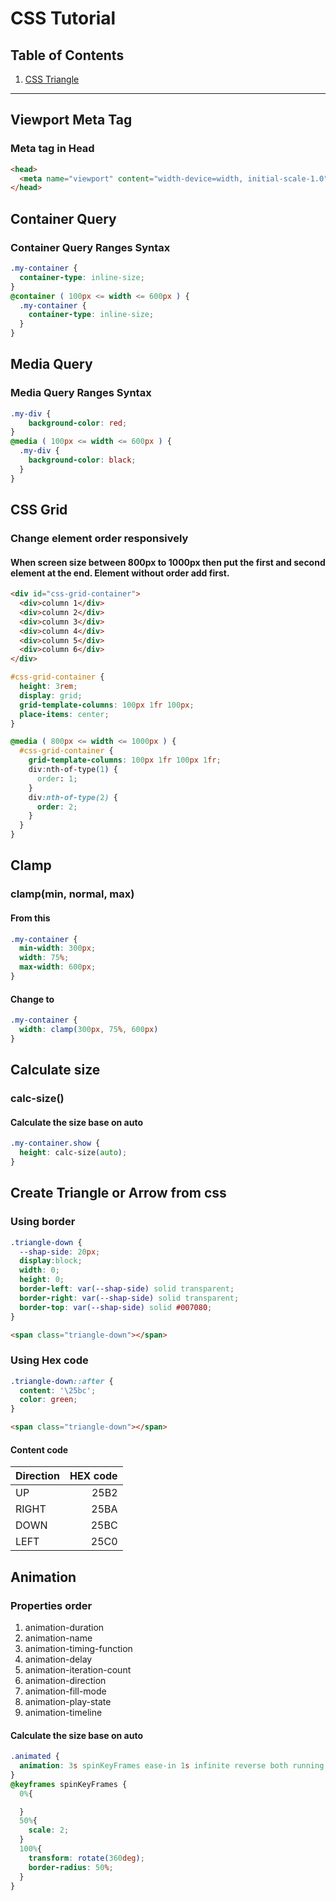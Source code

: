 # CSS Tutorial
## Table of Contents
1. [CSS Triangle](#CSS-Triangle)
---

## Viewport Meta Tag
### Meta tag in Head
```html
<head>
  <meta name="viewport" content="width-device=width, initial-scale-1.0" />
</head>
```

## Container Query
### Container Query Ranges Syntax
```css
.my-container {
  container-type: inline-size;
}
@container ( 100px <= width <= 600px ) {
  .my-container {
    container-type: inline-size;
  }
}
```

## Media Query
### Media Query Ranges Syntax
```css
.my-div {
    background-color: red;
}
@media ( 100px <= width <= 600px ) {
  .my-div {
    background-color: black;
  }
}
```

## CSS Grid
### Change element order responsively
#### When screen size between 800px to 1000px then put the first and second element at the end. Element without order add first.
```html
<div id="css-grid-container">
  <div>column 1</div>
  <div>column 2</div>
  <div>column 3</div>
  <div>column 4</div>
  <div>column 5</div>
  <div>column 6</div>
</div>
```
```css
#css-grid-container {
  height: 3rem;
  display: grid;
  grid-template-columns: 100px 1fr 100px;
  place-items: center;
}

@media ( 800px <= width <= 1000px ) {
  #css-grid-container {
    grid-template-columns: 100px 1fr 100px 1fr;
    div:nth-of-type(1) {
      order: 1;
    }
    div:nth-of-type(2) {
      order: 2;
    }
  }
}
```

## Clamp
### clamp(min, normal, max)
#### From this
```css
.my-container {
  min-width: 300px;
  width: 75%;
  max-width: 600px;
}
```
#### Change to
```css
.my-container {
  width: clamp(300px, 75%, 600px)
}
```

## Calculate size
### calc-size()
#### Calculate the size base on auto
```css
.my-container.show {
  height: calc-size(auto);
}
```

## Create Triangle or Arrow from css
### Using border
```css
.triangle-down {
  --shap-side: 20px;
  display:block;
  width: 0;
  height: 0;
  border-left: var(--shap-side) solid transparent;
  border-right: var(--shap-side) solid transparent;
  border-top: var(--shap-side) solid #007080;
}
```
```html
<span class="triangle-down"></span>
```
### Using Hex code
```css
.triangle-down::after {
  content: '\25bc';
  color: green;
}
```
```html
<span class="triangle-down"></span>
```

#### Content code

|Direction|HEX code|
|---------|-------:|
|UP       |    25B2|
|RIGHT    |    25BA|
|DOWN     |    25BC|
|LEFT     |    25C0|


## Animation

### Properties order
1. animation-duration
2. animation-name
3. animation-timing-function
4. animation-delay
5. animation-iteration-count
6. animation-direction
7. animation-fill-mode
8. animation-play-state
9. animation-timeline

#### Calculate the size base on auto
```css
.animated {
  animation: 3s spinKeyFrames ease-in 1s infinite reverse both running slidein;
}
@keyframes spinKeyFrames {
  0%{

  }
  50%{
    scale: 2;
  }
  100%{
    transform: rotate(360deg);
    border-radius: 50%;
  }
}
```
